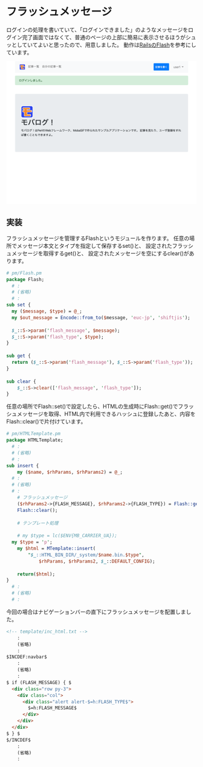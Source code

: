 # フラッシュメッセージ

ログインの処理を書いていて、「ログインできました」のようなメッセージをログイン完了画面ではなくて、普通のページの上部に簡易に表示させるほうがシュッとしていてよいと思ったので、用意しました。
動作は[RailsのFlash](https://railsguides.jp/action_controller_overview.html#flash)を参考にしています。

![フラッシュメッセージ](../images/2_05_flash.png)

## 実装

フラッシュメッセージを管理するFlashというモジュールを作ります。
任意の場所でメッセージ本文とタイプを指定して保存するset()と、
設定されたフラッシュメッセージを取得するget()と、
設定されたメッセージを空にするclear()があります。

```perl
# pm/Flash.pm
package Flash;
  # :
  # (省略)
  # :
sub set {
  my ($message, $type) = @_;
  my $out_message = Encode::from_to($message, 'euc-jp', 'shiftjis');

  $_::S->param('flash_message', $message);
  $_::S->param('flash_type', $type);
}

sub get {
  return ($_::S->param('flash_message'), $_::S->param('flash_type'));
}

sub clear {
	$_::S->clear(['flash_message', 'flash_type']);
}
```

任意の場所でFlash::set()で設定したら、HTMLの生成時にFlash::get()でフラッシュメッセージを取得、HTML内で利用できるハッシュに登録したあと、内容をFlash::clear()で片付けています。

```perl
# pm/HTMLTemplate.pm
package HTMLTemplate;
  # :
  # (省略)
  # :
sub insert {
	my ($name, $rhParams, $rhParams2) = @_;
  # :
  # (省略)
  # :
	# フラッシュメッセージ
	($rhParams2->{FLASH_MESSAGE}, $rhParams2->{FLASH_TYPE}) = Flash::get();
	Flash::clear();

	# テンプレート処理

	# my $type = lc($ENV{MB_CARRIER_UA});
  my $type = 'p';
	my $html = MTemplate::insert(
		"$_::HTML_BIN_DIR/_system/$name.bin.$type",
			$rhParams, $rhParams2, $_::DEFAULT_CONFIG);

	return($html);
}
  # :
  # (省略)
  # :
```

今回の場合はナビゲーションバーの直下にフラッシュメッセージを配置しました。

```html
<!-- template/inc_html.txt -->
    :
    (省略)
    :
$INCDEF:navbar$
    :
    (省略)
    :
$ if (FLASH_MESSAGE) { $
  <div class="row py-3">
    <div class="col">
      <div class="alert alert-$=h:FLASH_TYPE$">
        $=h:FLASH_MESSAGE$
      </div>
    </div>
  </div>
$ } $
$/INCDEF$
    :
    (省略)
    :
```
